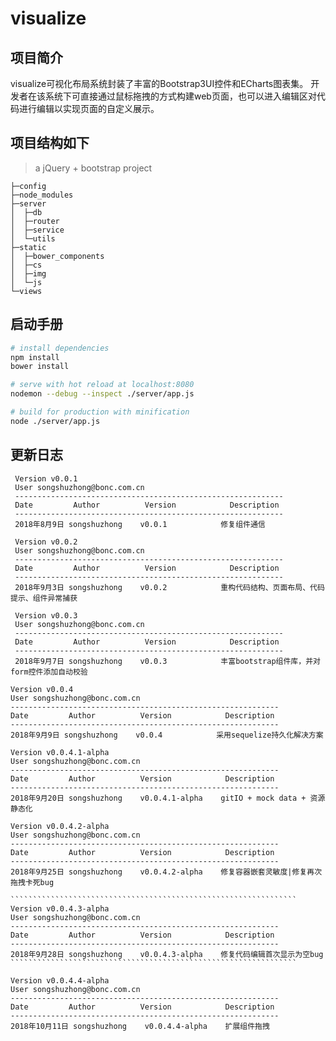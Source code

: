# visualize

## 项目简介
visualize可视化布局系统封装了丰富的Bootstrap3UI控件和ECharts图表集。
开发者在该系统下可直接通过鼠标拖拽的方式构建web页面，也可以进入编辑区对代码进行编辑以实现页面的自定义展示。

## 项目结构如下
> a jQuery + bootstrap project
``````````````````````````````````````
├─config
├─node_modules
├─server
│  ├─db
│  ├─router
│  ├─service
│  └─utils
├─static
│  ├─bower_components
│  ├─cs
│  ├─img
│  └─js
└─views
``````````````````````````````````````


## 启动手册

``` bash
# install dependencies
npm install
bower install

# serve with hot reload at localhost:8080
nodemon --debug --inspect ./server/app.js

# build for production with minification
node ./server/app.js
```

## 更新日志
````````````````````````````````````````````````````````````````
 Version v0.0.1
 User songshuzhong@bonc.com.cn
 ------------------------------------------------------------
 Date         Author          Version            Description
 ------------------------------------------------------------
 2018年8月9日 songshuzhong    v0.0.1            修复组件通信
 ````````````````````````````````````````````````````````````````
````````````````````````````````````````````````````````````````
 Version v0.0.2
 User songshuzhong@bonc.com.cn
 ------------------------------------------------------------
 Date         Author          Version            Description
 ------------------------------------------------------------
 2018年9月3日 songshuzhong    v0.0.2            重构代码结构、页面布局、代码提示、组件异常捕获
 ````````````````````````````````````````````````````````````````
 ````````````````````````````````````````````````````````````````
  Version v0.0.3
  User songshuzhong@bonc.com.cn
  ------------------------------------------------------------
  Date         Author          Version            Description
  ------------------------------------------------------------
  2018年9月7日 songshuzhong    v0.0.3            丰富bootstrap组件库，并对form控件添加自动校验
  ````````````````````````````````````````````````````````````````
  ````````````````````````````````````````````````````````````````
  Version v0.0.4
  User songshuzhong@bonc.com.cn
  ------------------------------------------------------------
  Date         Author          Version            Description
  ------------------------------------------------------------
  2018年9月9日 songshuzhong    v0.0.4            采用sequelize持久化解决方案
  ````````````````````````````````````````````````````````````````
  ````````````````````````````````````````````````````````````````
  Version v0.0.4.1-alpha
  User songshuzhong@bonc.com.cn
  ------------------------------------------------------------
  Date         Author          Version            Description
  ------------------------------------------------------------
  2018年9月20日 songshuzhong    v0.0.4.1-alpha    gitIO + mock data + 资源静态化
  ````````````````````````````````````````````````````````````````
  ````````````````````````````````````````````````````````````````
  Version v0.0.4.2-alpha
  User songshuzhong@bonc.com.cn
  ------------------------------------------------------------
  Date         Author          Version            Description
  ------------------------------------------------------------
  2018年9月25日 songshuzhong    v0.0.4.2-alpha    修复容器嵌套灵敏度|修复再次拖拽卡死bug
  ````````````````````````````````````````````````````````````````
    ````````````````````````````````````````````````````````````````
    Version v0.0.4.3-alpha
    User songshuzhong@bonc.com.cn
    ------------------------------------------------------------
    Date         Author          Version            Description
    ------------------------------------------------------------
    2018年9月28日 songshuzhong    v0.0.4.3-alpha    修复代码编辑首次显示为空bug
    ````````````````````````````````````````````````````````````````
  ````````````````````````````````````````````````````````````````
  Version v0.0.4.4-alpha
  User songshuzhong@bonc.com.cn
  ------------------------------------------------------------
  Date         Author          Version            Description
  ------------------------------------------------------------
  2018年10月11日 songshuzhong    v0.0.4.4-alpha    扩展组件拖拽
  ````````````````````````````````````````````````````````````````